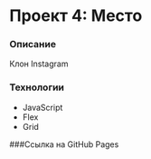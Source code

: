 # Проект 4: Место

### Описание
Клон Instagram

### Технологии
* JavaScript
* Flex
* Grid

###Ссылка на GitHub Pages
